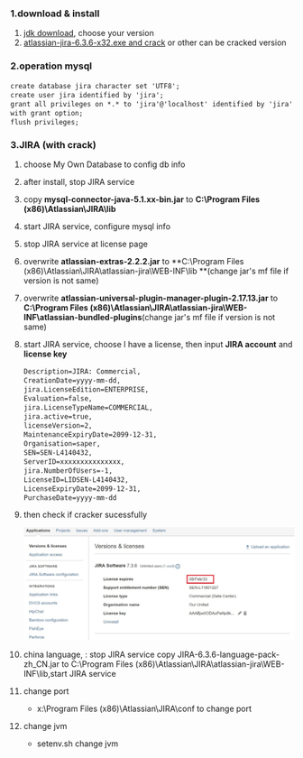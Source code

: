 ### 1.download & install

1. [jdk download](http://www.oracle.com/technetwork/java/javase/archive-139210.html), choose your version
2. [atlassian-jira-6.3.6-x32.exe and crack](http://www.xz7.com/dir/196682.html)  or other can be cracked version

### 2.operation mysql

```
create database jira character set 'UTF8';
create user jira identified by 'jira';
grant all privileges on *.* to 'jira'@'localhost' identified by 'jira' with grant option;
flush privileges;
```
### 3.JIRA (with crack)

1. choose My Own Database to config db info

2. after install, stop JIRA service

3. copy **mysql-connector-java-5.1.xx-bin.jar** to **C:\Program Files (x86)\Atlassian\JIRA\lib**

4. start JIRA service, configure mysql info

5. stop JIRA  service at license page

6. overwrite **atlassian-extras-2.2.2.jar** to **C:\Program Files (x86)\Atlassian\JIRA\atlassian-jira\WEB-INF\lib **(change jar's mf file if version is not same)

7. overwrite **atlassian-universal-plugin-manager-plugin-2.17.13.jar** to **C:\Program Files (x86)\Atlassian\JIRA\atlassian-jira\WEB-INF\atlassian-bundled-plugins**(change jar's mf file if version is not same)

8. start  JIRA service, choose I have a license, then input **JIRA account** and **license key**

   ```
   Description=JIRA: Commercial,
   CreationDate=yyyy-mm-dd,
   jira.LicenseEdition=ENTERPRISE,
   Evaluation=false,
   jira.LicenseTypeName=COMMERCIAL,
   jira.active=true,
   licenseVersion=2,
   MaintenanceExpiryDate=2099-12-31,
   Organisation=saper,
   SEN=SEN-L4140432,
   ServerID=xxxxxxxxxxxxxxx,
   jira.NumberOfUsers=-1,
   LicenseID=LIDSEN-L4140432,
   LicenseExpiryDate=2099-12-31,
   PurchaseDate=yyyy-mm-dd
   ```

9. then check if cracker sucessfully

   ![](.\images\jira_license.png)

10. china language, : stop JIRA service copy JIRA-6.3.6-language-pack-zh_CN.jar to C:\Program Files (x86)\Atlassian\JIRA\atlassian-jira\WEB-INF\lib,start  JIRA service

11. change port
    - x:\Program Files (x86)\Atlassian\JIRA\conf to change port

12. change jvm

    - setenv.sh change jvm

